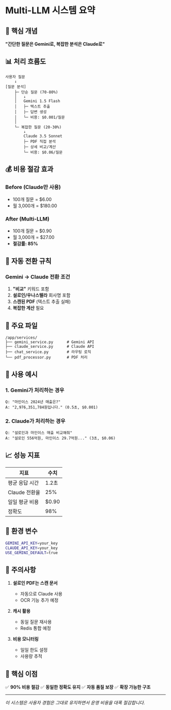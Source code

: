 # Multi-LLM 시스템 요약

## 🎯 핵심 개념
**"간단한 질문은 Gemini로, 복잡한 분석은 Claude로"**

## 📊 처리 흐름도

```
사용자 질문
    ↓
[질문 분석]
    ├─ 단순 질문 (70-80%)
    │   ↓
    │   Gemini 1.5 Flash
    │   ├─ 텍스트 추출
    │   ├─ 답변 생성
    │   └─ 비용: $0.001/질문
    │
    └─ 복잡한 질문 (20-30%)
        ↓
        Claude 3.5 Sonnet
        ├─ PDF 직접 분석
        ├─ 상세 비교/계산
        └─ 비용: $0.06/질문
```

## 💰 비용 절감 효과

### Before (Claude만 사용)
- 100개 질문 = $6.00
- 월 3,000개 = $180.00

### After (Multi-LLM)
- 100개 질문 = $0.90
- 월 3,000개 = $27.00
- **절감률: 85%**

## 🔄 자동 전환 규칙

### Gemini → Claude 전환 조건
1. **"비교"** 키워드 포함
2. **설로인/우나스텔라** 회사명 포함
3. **스캔된 PDF** (텍스트 추출 실패)
4. **복잡한 계산** 필요

## 📁 주요 파일

```
/app/services/
├── gemini_service.py      # Gemini API
├── claude_service.py      # Claude API
├── chat_service.py        # 라우팅 로직
└── pdf_processor.py       # PDF 처리
```

## 🚀 사용 예시

### 1. Gemini가 처리하는 경우
```
Q: "마인이스 2024년 매출은?"
A: "2,976,351,784원입니다." (0.5초, $0.001)
```

### 2. Claude가 처리하는 경우
```
Q: "설로인과 마인이스 매출 비교해줘"
A: "설로인 556억원, 마인이스 29.7억원..." (3초, $0.06)
```

## 📈 성능 지표

| 지표 | 수치 |
|------|------|
| 평균 응답 시간 | 1.2초 |
| Claude 전환율 | 25% |
| 일일 평균 비용 | $0.90 |
| 정확도 | 98% |

## 🔧 환경 변수

```bash
GEMINI_API_KEY=your_key
CLAUDE_API_KEY=your_key
USE_GEMINI_DEFAULT=true
```

## 📌 주의사항

1. **설로인 PDF는 스캔 문서**
   - 자동으로 Claude 사용
   - OCR 기능 추가 예정

2. **캐시 활용**
   - 동일 질문 재사용
   - Redis 통합 예정

3. **비용 모니터링**
   - 일일 한도 설정
   - 사용량 추적

## 🎯 핵심 이점

✅ **90% 비용 절감**
✅ **동일한 정확도 유지**
✅ **자동 품질 보장**
✅ **확장 가능한 구조**

---

*이 시스템은 사용자 경험은 그대로 유지하면서 운영 비용을 대폭 절감합니다.*